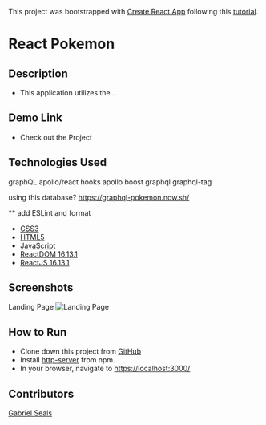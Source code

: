 This project was bootstrapped with [Create React App](https://github.com/facebook/create-react-app) following this [tutorial](https://youtu.be/yKFoAF7J0mc).

# React Pokemon

## Description

* This application utilizes the...

## Demo Link

* Check out the Project

## Technologies Used

graphQL
apollo/react hooks
apollo boost
graphql
graphql-tag

using this database? https://graphql-pokemon.now.sh/

** add ESLint and format

* [CSS3](https://www.w3.org/Style/CSS/Overview.en.html)
* [HTML5](https://html.spec.whatwg.org/multipage/)
* [JavaScript](https://www.javascript.com/)
* [ReactDOM 16.13.1](https://www.npmjs.com/package/react-dom)
* [ReactJS 16.13.1](https://reactjs.org/docs/create-a-new-react-app.html)

## Screenshots

Landing Page
![Landing Page]()

## How to Run

* Clone down this project from [GitHub](https://github.com/gseals/pokemon)
* Install [http-server](https://www.npmjs.com/package/http-server) from npm.
* In your browser, navigate to [https://localhost:3000/](https://localhost:3000/)

## Contributors

[Gabriel Seals](https://github.com/gseals)
